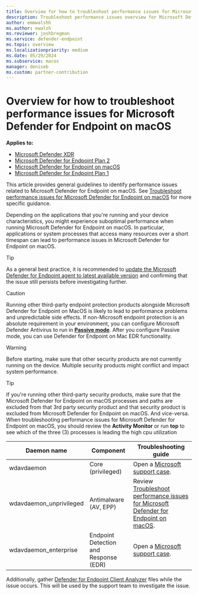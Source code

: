 ```yaml
---
title: Overview for how to troubleshoot performance issues for Microsoft Defender for Endpoint on macOS
description: Troubleshoot performance issues overview for Microsoft Defender for Endpoint on macOS.
author: emmwalshh
ms.author: ewalsh
ms.reviewer: joshbregman
ms.service: defender-endpoint
ms.topic: overview
ms.localizationpriority: medium
ms.date: 05/29/2024
ms.subservice: macos
manager: deniseb
ms.custom: partner-contribution
---
```


# Overview for how to troubleshoot performance issues for Microsoft Defender for Endpoint on macOS

**Applies to:**

- [Microsoft Defender XDR](/defender-xdr)
- [Microsoft Defender for Endpoint Plan 2](microsoft-defender-endpoint.md)
- [Microsoft Defender for Endpoint on macOS](microsoft-defender-endpoint-mac.md)
- [Microsoft Defender for Endpoint Plan 1](microsoft-defender-endpoint.md)

This article provides general guidelines to identify performance issues related to Microsoft Defender for Endpoint on macOS. See [Troubleshoot performance issues for Microsoft Defender for Endpoint on macOS](mac-support-perf.md) for more specific guidance. 

Depending on the applications that you're running and your device characteristics, you might experience suboptimal performance when running Microsoft Defender for Endpoint on macOS. In particular, applications or system processes that access many resources over a short timespan can lead to performance issues in Microsoft Defender for Endpoint on macOS.

> [!TIP]
> As a general best practice, it is recommended to [update the Microsoft Defender for Endpoint agent to latest available version](/defender-endpoint/mac-whatsnew) and confirming that the issue still persists before investigating further.

> [!CAUTION]
> Running other third-party endpoint protection products alongside Microsoft Defender for Endpoint on MacOS is likely to lead to performance problems and unpredictable side effects. If non-Microsoft endpoint protection is an absolute requirement in your environment, you can configure Microsoft Defender Antivirus to run in **[Passive mode](mac-preferences.md)**. After you configure Passive mode, you can use Defender for Endpoint on Mac EDR functionality.

> [!WARNING]
> Before starting, make sure that other security products are not currently running on the device. Multiple security products might conflict and impact system performance.

> [!TIP]
> If you're running other third-party security products, make sure that the Microsoft Defender for Endpoint on macOS processes and paths are excluded from that 3rd party security product and that security product is excluded from Microsoft Defender for Endpoint on macOS.  And vice-versa.
When troubleshooting performance issues for Microsoft Defender for Endpoint on macOS, you should review the **Activity Monitor** or run **top** to see which of the three (3) processes is leading the high cpu utilization

|Daemon name|Component|Troubleshooting guide|
| -------- | -------- |-------- |
|wdavdaemon| Core (privileged)|Open a [Microsoft support case](contact-support.md).|
|wdavdaemon_unprivileged| Antimalware (AV, EPP)|Review [Troubleshoot performance issues for Microsoft Defender for Endpoint on macOS](mac-support-perf.md).|
|wdavdaemon_enterprise| Endpoint Detection and Response (EDR)|Open a [Microsoft support case](contact-support.md).|

Additionally, gather [Defender for Endpoint Client Analyzer](run-analyzer-macos-linux.md) files while the issue occurs. This will be used by the support team to investigate the issue. 

